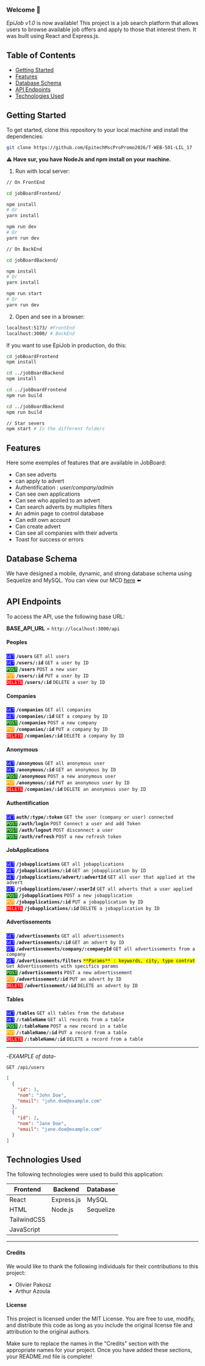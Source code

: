 
### Welcome :wave: 

*EpiJob v1.0* is now available! This project is a job search platform that allows users to browse available job offers and apply to those that interest them. It was built using React and Express.js.

## Table of Contents

- [Getting Started](#getting-started)
- [Features](#features)
- [Database Schema](#database-schema)
- [API Endpoints](#api-endpoints)
- [Technologies Used](#technologies-used)

## Getting Started

To get started, clone this repository to your local machine and install the dependencies:

```bash
git clone https://github.com/EpitechMscProPromo2026/T-WEB-501-LIL_17
```

**:warning: Have sur, you have NodeJs and npm install on your machine.**

1. Run with local server:

```bash
// On FrontEnd

cd jobBoardFrontend/

npm install
# Or
yarn install

npm run dev
# Or 
yarn run dev

// On BackEnd

cd jobBoardBackend/

npm install
# Or
yarn install

npm run start
# Or
yarn run dev
```

2. Open and see in a browser:

```bash
localhost:5173/ #FrontEnd
localhost:3000/ # BackEnd
```

If you want to use EpiJob in production, do this:

```bash
cd jobBoardFrontend
npm install

cd ../jobBoardBackend
npm install

cd ../jobBoardFrontend
npm run build

cd ../jobBoardBackend
npm run build

// Star severs 
npm start # In the different folders
```

## Features

Here some exemples of features that are available in JobBoard:

- Can see adverts
- can apply to advert
- Authentification : *user/company/admin*
- Can see own applications
- Can see who applied to an advert
- Can search adverts by multiples filters
- An admin page to control database
- Can edit own account
- Can create advert
- Can see all companies with their adverts
- Toast for success or errors

## Database Schema

We have designed a mobile, dynamic, and strong database schema using Sequelize and MySQL. You can view our MCD [here]("./gestion/mcd_final.png") :arrow_left:

## API Endpoints

To access the API, use the following base URL:

**BASE_API_URL** = ```http://localhost:3000/api```

#### Peoples

 <summary><code style='background:blue; color:white'>GET</code> <code><b>/users</b></code> <code>GET all users</code></summary>
 <summary><code style='background:blue; color:white'>GET</code> <code><b>/users/:id</b></code> <code>GET a user by ID</code></summary>
 <summary><code style='background:green; color:white'>POST</code> <code><b>/users</b></code> <code>POST a new user</code></summary>
 <summary><code style='background:orange; color:white'>PUT</code> <code><b>/users/:id</b></code> <code>PUT a user by ID</code></summary>
   <summary><code style='background:red; color:white'>DELETE</code> <code><b>/users/:id</b></code> <code>DELETE a user by ID</code></summary>

#### Companies


 <summary><code style='background:blue; color:white'>GET</code> <code><b>/companies</b></code> <code>GET all companies</code></summary>
 <summary><code style='background:blue; color:white'>GET</code> <code><b>/companies/:id</b></code> <code>GET a company by ID</code></summary>
 <summary><code style='background:green; color:white'>POST</code> <code><b>/companies</b></code> <code>POST a new company</code></summary>
 <summary><code style='background:orange; color:white'>PUT</code> <code><b>/companies/:id</b></code> <code>PUT a company by ID</code></summary>
   <summary><code style='background:red; color:white'>DELETE</code> <code><b>/companies/:id</b></code> <code>DELETE a company by ID</code></summary>

#### Anonymous

 <summary><code style='background:blue; color:white'>GET</code> <code><b>/anonymous</b></code> <code>GET all anonymous user</code></summary>
 <summary><code style='background:blue; color:white'>GET</code> <code><b>/anonymous/:id</b></code> <code>GET an anonymous by ID</code></summary>
 <summary><code style='background:green; color:white'>POST</code> <code><b>/anonymous</b></code> <code>POST a new anonymous user</code></summary>
 <summary><code style='background:orange; color:white'>PUT</code> <code><b>/anonymous/:id</b></code> <code>PUT an anonymous user by ID</code></summary>
   <summary><code style='background:red; color:white'>DELETE</code> <code><b>/companies/:id</b></code> <code>DELETE an anonymous user by ID</code></summary>

#### Authentification

 <summary><code style='background:blue; color:white'>GET</code> <code><b>auth/:type/:token</b></code> <code>GET the user (company or user) connected</code></summary>
 <summary><code style='background:green; color:white'>POST</code> <code><b>/auth/login</b></code> <code>POST Connect a user and add Token</code></summary>
 <summary><code style='background:green; color:white'>POST</code> <code><b>/auth/logout</b></code> <code>POST disconnect a user</code></summary>
 <summary><code style='background:green; color:white'>POST</code> <code><b>/auth/refresh</b></code> <code>POST a new refresh token</code></summary>

#### JobApplications

 <summary><code style='background:blue; color:white'>GET</code> <code><b>/jobapplications</b></code> <code>GET all jobapplications</code></summary>
 <summary><code style='background:blue; color:white'>GET</code> <code><b>/jobapplications/:id</b></code> <code>GET an jobapplication by ID</code></summary>
 <summary><code style='background:blue; color:white'>GET</code> <code><b>/jobapplications/advert/:advertId</b></code> <code>GET all user that applied at the advert</code></summary>
 <summary><code style='background:blue; color:white'>GET</code> <code><b>/jobapplications/user/:userId</b></code> <code>GET all adverts that a user applied</code></summary>
 <summary><code style='background:green; color:white'>POST</code> <code><b>/jobapplications</b></code> <code>POST a new jobapplication</code></summary>
 <summary><code style='background:orange; color:white'>PUT</code> <code><b>/jobapplications/:id</b></code> <code>PUT a jobapplication by ID</code></summary>
   <summary><code style='background:red; color:white'>DELETE</code> <code><b>/jobapplications/:id</b></code> <code>DELETE a jobapplication by ID</code></summary>

#### Advertissements

<summary><code style='background:blue; color:white'>GET</code> <code><b>/advertissements</b></code> <code>GET all advertissements</code></summary>
 <summary><code style='background:blue; color:white'>GET</code> <code><b>/advertissements/:id</b></code> <code>GET an advert by ID</code></summary>
 <summary><code style='background:blue; color:white'>GET</code> <code><b>/advertissements/company/:companyId</b></code> <code>GET all advertissements from a company</code></summary>
 <summary><code style='background:blue; color:white'>GET</code> <code><b>/advertissements/filters</b></code> <code style='background: yellow'>**Params** : keywords, city, type contrat</code> <code>Get Advertissements with specifics params</code></summary>
 <summary><code style='background:green; color:white'>POST</code> <code><b>/advertissements</b></code> <code>POST a new advertissement</code></summary>
 <summary><code style='background:orange; color:white'>PUT</code> <code><b>/advertissement/:id</b></code> <code>PUT an advert by ID</code></summary>
   <summary><code style='background:red; color:white'>DELETE</code> <code><b>/advertissement/:id</b></code> <code>DELETE an advert by ID</code></summary>

#### Tables

 <summary><code style='background:blue; color:white'>GET</code> <code><b>/tables</b></code> <code>GET all tables from the database</code></summary>
 <summary><code style='background:blue; color:white'>GET</code> <code><b>/:tableName</b></code> <code>GET all records from a table</code></summary>
 <summary><code style='background:green; color:white'>POST</code> <code><b>/:tableName</b></code> <code>POST a new record in a table</code></summary>
 <summary><code style='background:orange; color:white'>PUT</code> <code><b>/:tableName/:id</b></code> <code>PUT a record from a table</code></summary>
   <summary><code style='background:red; color:white'>DELETE</code> <code><b>/:tableName/:id</b></code> <code>DELETE a record from a table</code></summary>

-------------------

-*EXAMPLE of data*-

<code>GET /api/users</code>

```json
[
  {
    "id": 1,
    "nom": "John Doe",
    "email": "john.doe@example.com"
  },
  {
    "id": 2,
    "nom": "Jane Doe",
    "email": "jane.doe@example.com"
  }
]
```

####

## Technologies Used

The following technologies were used to build this application:

| Frontend | Backend | Database |
| --- | --- | --- |
| React | Express.js | MySQL |
| HTML | Node.js | Sequelize |
| TailwindCSS | | |
| JavaScript | | |

-----

#### Credits
We would like to thank the following individuals for their contributions to this project:

- Olivier Pakosz
- Arthur Azoula


#### License
This project is licensed under the MIT License. You are free to use, modify, and distribute this code as long as you include the original license file and attribution to the original authors.

Make sure to replace the names in the "Credits" section with the appropriate names for your project. Once you have added these sections, your README.md file is complete!